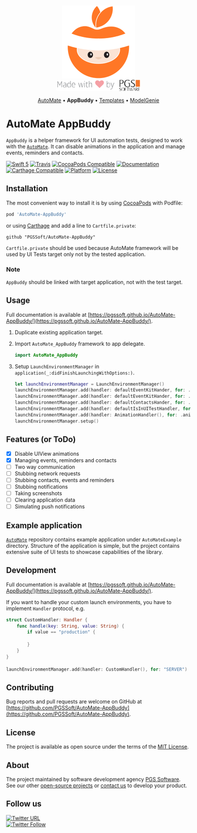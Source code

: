<div align="center">
    <img src="assets/logo.png" alt="AutoMate, made by PGS Software" />
    <br />
    <img src="assets/made-with-love-by-PGS.png" />
    <p>
      <a href="https://github.com/PGSSoft/AutoMate">AutoMate</a> &bull;
      <b>AppBuddy</b> &bull;
      <a href="https://github.com/PGSSoft/AutoMate-Templates">Templates</a> &bull;
      <a href="https://github.com/PGSSoft/AutoMate-ModelGenie">ModelGenie</a>
    </p>
</div>

# AutoMate AppBuddy

`AppBuddy` is a helper framework for UI automation tests, designed to work with the [`AutoMate`](https://github.com/PGSSoft/AutoMate). It can disable animations in the application and manage events, reminders and contacts.

[![Swift 5](https://img.shields.io/badge/Swift-5-orange.svg?style=flat)](https://swift.org)
[![Travis](https://img.shields.io/travis/PGSSoft/AutoMate-AppBuddy.svg)](https://travis-ci.org/PGSSoft/AutoMate-AppBuddy)
[![CocoaPods Compatible](https://img.shields.io/cocoapods/v/AutoMate-AppBuddy.svg)](https://cocoapods.org/pods/AutoMate-AppBuddy)
[![Documentation](https://img.shields.io/badge/docs-100%25-D15B45.svg?style=flat)](https://pgssoft.github.io/AutoMate-AppBuddy/)
[![Carthage Compatible](https://img.shields.io/badge/Carthage-compatible-4BC51D.svg?style=flat)](https://github.com/Carthage/Carthage)
[![Platform](https://img.shields.io/cocoapods/p/AutoMate-AppBuddy.svg)](https://cocoapods.org/pods/AutoMate-AppBuddy)
[![License](https://img.shields.io/github/license/PGSSoft/AutoMate-AppBuddy.svg)](https://github.com/PGSSoft/AutoMate-AppBuddy/blob/master/LICENSE)

## Installation

The most convenient way to install it is by using [CocoaPods](https://cocoapods.org) with Podfile:

```ruby
pod 'AutoMate-AppBuddy'
```

or using [Carthage](https://github.com/Carthage/Carthage) and add a line to `Cartfile.private`:

```
github "PGSSoft/AutoMate-AppBuddy"
```

`Cartfile.private` should be used because AutoMate framework will be used by UI Tests target only not by the tested application.

### Note

`AppBuddy` should be linked with target application, not with the test target.

## Usage

Full documentation is available at [https://pgssoft.github.io/AutoMate-AppBuddy/](https://pgssoft.github.io/AutoMate-AppBuddy/).

1. Duplicate existing application target.
2. Import `AutoMate_AppBuddy` framework to app delegate.

    ```swift
    import AutoMate_AppBuddy
    ```

3. Setup `LaunchEnvironmentManager` in `application(_:didFinishLaunchingWithOptions:)`.

    ```swift
    let launchEnvironmentManager = LaunchEnvironmentManager()
    launchEnvironmentManager.add(handler: defaultEventKitHander, for: .events)
    launchEnvironmentManager.add(handler: defaultEventKitHander, for: .reminders)
    launchEnvironmentManager.add(handler: defaultContactsHander, for: .contacts)
    launchEnvironmentManager.add(handler: defaultIsInUITestHandler, for: .isInUITest)
    launchEnvironmentManager.add(handler: AnimationHandler(), for: .animation)
    launchEnvironmentManager.setup()
    ```

## Features (or ToDo)

- [x] Disable UIView animations
- [x] Managing events, reminders and contacts
- [ ] Two way communication
- [ ] Stubbing network requests
- [ ] Stubbing contacts, events and reminders
- [ ] Stubbing notifications
- [ ] Taking screenshots
- [ ] Clearing application data
- [ ] Simulating push notifications

## Example application

[`AutoMate`](https://github.com/PGSSoft/AutoMate) repository contains example application under `AutoMateExample` directory. Structure of the application is simple, but the project contains extensive suite of UI tests to showcase capabilities of the library.

## Development

Full documentation is available at [https://pgssoft.github.io/AutoMate-AppBuddy/](https://pgssoft.github.io/AutoMate-AppBuddy/).

If you want to handle your custom launch environments, you have to implement `Handler` protocol, e.g.

```swift
struct CustomHandler: Handler {
    func handle(key: String, value: String) {
        if value == "production" {

        }
    }
}

launchEnvironmentManager.add(handler: CustomHandler(), for: "SERVER")
```

## Contributing

Bug reports and pull requests are welcome on GitHub at [https://github.com/PGSSoft/AutoMate-AppBuddy](https://github.com/PGSSoft/AutoMate-AppBuddy).

## License

The project is available as open source under the terms of the [MIT License](http://opensource.org/licenses/MIT).

## About
The project maintained by software development agency [PGS Software](https://www.pgs-soft.com).
See our other [open-source projects](https://github.com/PGSSoft) or [contact us](https://www.pgs-soft.com/contact-us) to develop your product.

## Follow us

[![Twitter URL](https://img.shields.io/twitter/url/http/shields.io.svg?style=social)](https://twitter.com/intent/tweet?text=https://github.com/PGSSoft/AutoMate-AppBuddy)  
[![Twitter Follow](https://img.shields.io/twitter/follow/pgssoftware.svg?style=social&label=Follow)](https://twitter.com/pgssoftware)
